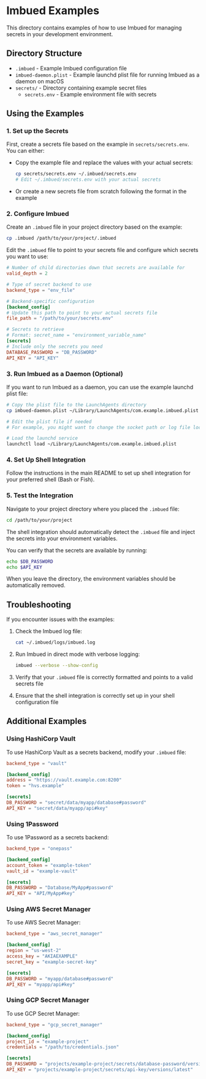 # Imbued Examples

This directory contains examples of how to use Imbued for managing secrets in your development environment.

## Directory Structure

- `.imbued` - Example Imbued configuration file
- `imbued-daemon.plist` - Example launchd plist file for running Imbued as a daemon on macOS
- `secrets/` - Directory containing example secret files
  - `secrets.env` - Example environment file with secrets

## Using the Examples

### 1. Set up the Secrets

First, create a secrets file based on the example in `secrets/secrets.env`. You can either:

- Copy the example file and replace the values with your actual secrets:
  ```bash
  cp secrets/secrets.env ~/.imbued/secrets.env
  # Edit ~/.imbued/secrets.env with your actual secrets
  ```
- Or create a new secrets file from scratch following the format in the example

### 2. Configure Imbued

Create an `.imbued` file in your project directory based on the example:

```bash
cp .imbued /path/to/your/project/.imbued
```

Edit the `.imbued` file to point to your secrets file and configure which secrets you want to use:

```toml
# Number of child directories down that secrets are available for
valid_depth = 2

# Type of secret backend to use
backend_type = "env_file"

# Backend-specific configuration
[backend_config]
# Update this path to point to your actual secrets file
file_path = "/path/to/your/secrets.env"

# Secrets to retrieve
# Format: secret_name = "environment_variable_name"
[secrets]
# Include only the secrets you need
DATABASE_PASSWORD = "DB_PASSWORD"
API_KEY = "API_KEY"
```

### 3. Run Imbued as a Daemon (Optional)

If you want to run Imbued as a daemon, you can use the example launchd plist file:

```bash
# Copy the plist file to the LaunchAgents directory
cp imbued-daemon.plist ~/Library/LaunchAgents/com.example.imbued.plist

# Edit the plist file if needed
# For example, you might want to change the socket path or log file location

# Load the launchd service
launchctl load ~/Library/LaunchAgents/com.example.imbued.plist
```

### 4. Set Up Shell Integration

Follow the instructions in the main README to set up shell integration for your preferred shell (Bash or Fish).

### 5. Test the Integration

Navigate to your project directory where you placed the `.imbued` file:

```bash
cd /path/to/your/project
```

The shell integration should automatically detect the `.imbued` file and inject the secrets into your environment variables.

You can verify that the secrets are available by running:

```bash
echo $DB_PASSWORD
echo $API_KEY
```

When you leave the directory, the environment variables should be automatically removed.

## Troubleshooting

If you encounter issues with the examples:

1. Check the Imbued log file:
   ```bash
   cat ~/.imbued/logs/imbued.log
   ```

2. Run Imbued in direct mode with verbose logging:
   ```bash
   imbued --verbose --show-config
   ```

3. Verify that your `.imbued` file is correctly formatted and points to a valid secrets file

4. Ensure that the shell integration is correctly set up in your shell configuration file

## Additional Examples

### Using HashiCorp Vault

To use HashiCorp Vault as a secrets backend, modify your `.imbued` file:

```toml
backend_type = "vault"

[backend_config]
address = "https://vault.example.com:8200"
token = "hvs.example"

[secrets]
DB_PASSWORD = "secret/data/myapp/database#password"
API_KEY = "secret/data/myapp/api#key"
```

### Using 1Password

To use 1Password as a secrets backend:

```toml
backend_type = "onepass"

[backend_config]
account_token = "example-token"
vault_id = "example-vault"

[secrets]
DB_PASSWORD = "Database/MyApp#password"
API_KEY = "API/MyApp#key"
```

### Using AWS Secret Manager

To use AWS Secret Manager:

```toml
backend_type = "aws_secret_manager"

[backend_config]
region = "us-west-2"
access_key = "AKIAEXAMPLE"
secret_key = "example-secret-key"

[secrets]
DB_PASSWORD = "myapp/database#password"
API_KEY = "myapp/api#key"
```

### Using GCP Secret Manager

To use GCP Secret Manager:

```toml
backend_type = "gcp_secret_manager"

[backend_config]
project_id = "example-project"
credentials = "/path/to/credentials.json"

[secrets]
DB_PASSWORD = "projects/example-project/secrets/database-password/versions/latest"
API_KEY = "projects/example-project/secrets/api-key/versions/latest"
```
